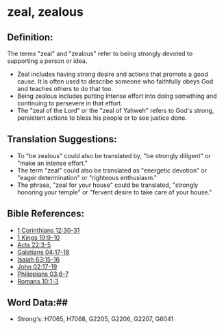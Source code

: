 # zeal, zealous #

## Definition: ##

The terms "zeal" and "zealous" refer to being strongly devoted to supporting a person or idea.

* Zeal includes having strong desire and actions that promote a good cause. It is often used to describe someone who faithfully obeys God and teaches others to do that too.
* Being zealous includes putting intense effort into doing something and continuing to persevere in that effort.
* The "zeal of the Lord" or the "zeal of Yahweh" refers to God's strong, persistent actions to bless his people or to see justice done.

## Translation Suggestions: ##

* To "be zealous" could also be translated by, "be strongly diligent" or "make an intense effort."
* The term "zeal" could also be translated as "energetic devotion" or "eager determination" or "righteous enthusiasm."
* The phrase, "zeal for your house" could be translated, "strongly honoring your temple" or "fervent desire to take care of your house."

## Bible References: ##

* [1 Corinthians 12:30-31](rc://en/tn/help/1co/12/30)
* [1 Kings 19:9-10](rc://en/tn/help/1ki/19/09)
* [Acts 22:3-5](rc://en/tn/help/act/22/03)
* [Galatians 04:17-18](rc://en/tn/help/gal/04/17)
* [Isaiah 63:15-16](rc://en/tn/help/isa/63/15)
* [John 02:17-19](rc://en/tn/help/jhn/02/17)
* [Philippians 03:6-7](rc://en/tn/help/php/03/06)
* [Romans 10:1-3](rc://en/tn/help/rom/10/01)

## Word Data:##

* Strong's: H7065, H7068, G2205, G2206, G2207, G6041

